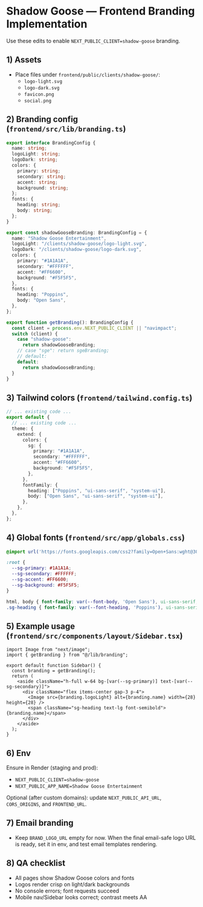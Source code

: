 # Shadow Goose — Frontend Branding Implementation

Use these edits to enable `NEXT_PUBLIC_CLIENT=shadow-goose` branding.

## 1) Assets
- Place files under `frontend/public/clients/shadow-goose/`:
  - `logo-light.svg`
  - `logo-dark.svg`
  - `favicon.png`
  - `social.png`

## 2) Branding config (`frontend/src/lib/branding.ts`)
```ts
export interface BrandingConfig {
  name: string;
  logoLight: string;
  logoDark: string;
  colors: {
    primary: string;
    secondary: string;
    accent: string;
    background: string;
  };
  fonts: {
    heading: string;
    body: string;
  };
}

export const shadowGooseBranding: BrandingConfig = {
  name: "Shadow Goose Entertainment",
  logoLight: "/clients/shadow-goose/logo-light.svg",
  logoDark: "/clients/shadow-goose/logo-dark.svg",
  colors: {
    primary: "#1A1A1A",
    secondary: "#FFFFFF",
    accent: "#FF6600",
    background: "#F5F5F5",
  },
  fonts: {
    heading: "Poppins",
    body: "Open Sans",
  },
};

export function getBranding(): BrandingConfig {
  const client = process.env.NEXT_PUBLIC_CLIENT || "navimpact";
  switch (client) {
    case "shadow-goose":
      return shadowGooseBranding;
    // case "sge": return sgeBranding;
    // default:
    default:
      return shadowGooseBranding;
  }
}
```

## 3) Tailwind colors (`frontend/tailwind.config.ts`)
```ts
// ... existing code ...
export default {
  // ... existing code ...
  theme: {
    extend: {
      colors: {
        sg: {
          primary: "#1A1A1A",
          secondary: "#FFFFFF",
          accent: "#FF6600",
          background: "#F5F5F5",
        },
      },
      fontFamily: {
        heading: ["Poppins", "ui-sans-serif", "system-ui"],
        body: ["Open Sans", "ui-sans-serif", "system-ui"],
      },
    },
  },
};
```

## 4) Global fonts (`frontend/src/app/globals.css`)
```css
@import url('https://fonts.googleapis.com/css2?family=Open+Sans:wght@300;400;600;700&family=Poppins:wght@400;600;700&display=swap');

:root {
  --sg-primary: #1A1A1A;
  --sg-secondary: #FFFFFF;
  --sg-accent: #FF6600;
  --sg-background: #F5F5F5;
}

html, body { font-family: var(--font-body, 'Open Sans'), ui-sans-serif, system-ui; }
.sg-heading { font-family: var(--font-heading, 'Poppins'), ui-sans-serif, system-ui; }
```

## 5) Example usage (`frontend/src/components/layout/Sidebar.tsx`)
```tsx
import Image from "next/image";
import { getBranding } from "@/lib/branding";

export default function Sidebar() {
  const branding = getBranding();
  return (
    <aside className="h-full w-64 bg-[var(--sg-primary)] text-[var(--sg-secondary)]">
      <div className="flex items-center gap-3 p-4">
        <Image src={branding.logoLight} alt={branding.name} width={28} height={28} />
        <span className="sg-heading text-lg font-semibold">{branding.name}</span>
      </div>
    </aside>
  );
}
```

## 6) Env
Ensure in Render (staging and prod):
- `NEXT_PUBLIC_CLIENT=shadow-goose`
- `NEXT_PUBLIC_APP_NAME=Shadow Goose Entertainment`

Optional (after custom domains): update `NEXT_PUBLIC_API_URL`, `CORS_ORIGINS`, and `FRONTEND_URL`.

## 7) Email branding
- Keep `BRAND_LOGO_URL` empty for now. When the final email-safe logo URL is ready, set it in env, and test email templates rendering.

## 8) QA checklist
- All pages show Shadow Goose colors and fonts
- Logos render crisp on light/dark backgrounds
- No console errors; font requests succeed
- Mobile nav/Sidebar looks correct; contrast meets AA 